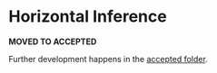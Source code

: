 # Horizontal Inference

**MOVED TO ACCEPTED**

Further development happens in the [accepted folder](../../accepted/future-releases/horizontal-inference/feature_specification.md).


